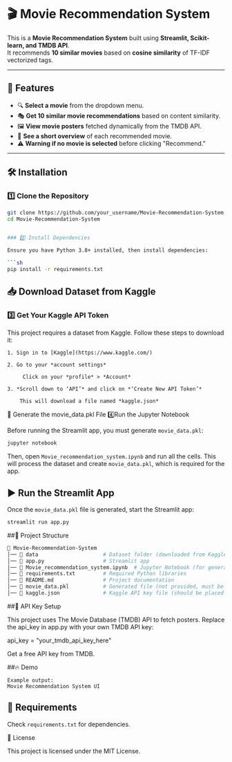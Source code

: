 # 🎬 Movie Recommendation System

This is a **Movie Recommendation System** built using **Streamlit, Scikit-learn, and TMDB API**.  
It recommends **10 similar movies** based on **cosine similarity** of TF-IDF vectorized tags.  

---

## 🚀 Features
- 🔍 **Select a movie** from the dropdown menu.
- 🎭 **Get 10 similar movie recommendations** based on content similarity.
- 🖼️ **View movie posters** fetched dynamically from the TMDB API.
- 📜 **See a short overview** of each recommended movie.
- ⚠️ **Warning if no movie is selected** before clicking "Recommend."

---

## 🛠️ Installation

### 1️⃣ Clone the Repository  
```sh
git clone https://github.com/your_username/Movie-Recommendation-System.git
cd Movie-Recommendation-System


### 2️⃣ Install Dependencies

Ensure you have Python 3.8+ installed, then install dependencies:

```sh
pip install -r requirements.txt
```



## 📥 Download Dataset from Kaggle
### 3️⃣ Get Your Kaggle API Token

This project requires a dataset from Kaggle. Follow these steps to download it:

    1. Sign in to [Kaggle](https://www.kaggle.com/)

    2. Go to your *account settings*

         Click on your *profile* > *Account*

    3. *Scroll down to ‘API’* and click on *‘Create New API Token’*

        This will download a file named *kaggle.json*



🎯 Generate the movie_data.pkl File
4️⃣Run the Jupyter Notebook

Before running the Streamlit app, you must generate `movie_data.pkl`:

```sh
jupyter notebook
```

Then, open `Movie_recommendation_system.ipynb` and run all the cells.
This will process the dataset and create `movie_data.pkl`, which is required for the app.


## ▶️ Run the Streamlit App

Once the `movie_data.pkl` file is generated, start the Streamlit app:

```sh
streamlit run app.py
```


##📌 Project Structure

```sh
📂 Movie-Recommendation-System
│── 📂 data                     # Dataset folder (downloaded from Kaggle)
│── 📜 app.py                   # Streamlit app
│── 📜 Movie_recommendation_system.ipynb  # Jupyter Notebook (for generating pkl file)
│── 📜 requirements.txt         # Required Python libraries
│── 📜 README.md                # Project documentation
│── 📜 movie_data.pkl           # Generated file (not provided, must be created)
│── 📜 kaggle.json              # Kaggle API key file (should be placed in ~/.kaggle)

```


##🔑 API Key Setup

This project uses The Movie Database (TMDB) API to fetch posters.
Replace the api_key in app.py with your own TMDB API key:

api_key = "your_tmdb_api_key_here"

Get a free API key from TMDB.

##🔥 Demo

    Example output:
    Movie Recommendation System UI

## 📌 Requirements

Check `requirements.txt` for dependencies.



📜 License

This project is licensed under the MIT License.



